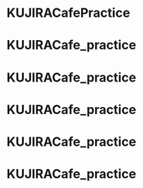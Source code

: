 # KUJIRACafePractice
# KUJIRACafe_practice
# KUJIRACafe_practice
# KUJIRACafe_practice
# KUJIRACafe_practice
# KUJIRACafe_practice
